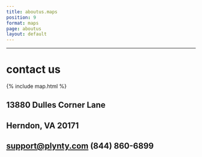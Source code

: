 ```yaml
---
title: aboutus.maps
position: 9
format: maps
page: aboutus
layout: default
---
```


*****

# contact us

{% include map.html %}

## 13880 Dulles Corner Lane

## Herndon, VA 20171

## support@plynty.com (844) 860-6899